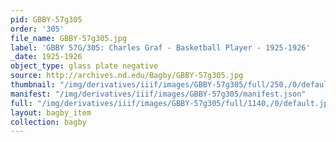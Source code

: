 ```yaml
---
pid: GBBY-57g305
order: '305'
file_name: GBBY-57g305.jpg
label: 'GBBY 57G/305: Charles Graf - Basketball Player - 1925-1926'
_date: 1925-1926
object_type: glass plate negative
source: http://archives.nd.edu/Bagby/GBBY-57g305.jpg
thumbnail: "/img/derivatives/iiif/images/GBBY-57g305/full/250,/0/default.jpg"
manifest: "/img/derivatives/iiif/images/GBBY-57g305/manifest.json"
full: "/img/derivatives/iiif/images/GBBY-57g305/full/1140,/0/default.jpg"
layout: bagby_item
collection: bagby
---
```

